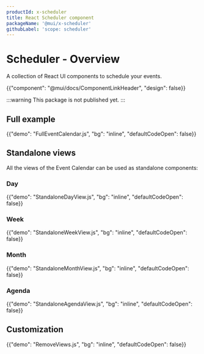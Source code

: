 ```yaml
---
productId: x-scheduler
title: React Scheduler component
packageName: '@mui/x-scheduler'
githubLabel: 'scope: scheduler'
---
```


# Scheduler - Overview

<p class="description">A collection of React UI components to schedule your events.</p>

{{"component": "@mui/docs/ComponentLinkHeader", "design": false}}

:::warning
This package is not published yet.
:::

## Full example

{{"demo": "FullEventCalendar.js", "bg": "inline", "defaultCodeOpen": false}}

## Standalone views

All the views of the Event Calendar can be used as standalone components:

### Day

{{"demo": "StandaloneDayView.js", "bg": "inline", "defaultCodeOpen": false}}

### Week

{{"demo": "StandaloneWeekView.js", "bg": "inline", "defaultCodeOpen": false}}

### Month

{{"demo": "StandaloneMonthView.js", "bg": "inline", "defaultCodeOpen": false}}

### Agenda

{{"demo": "StandaloneAgendaView.js", "bg": "inline", "defaultCodeOpen": false}}

## Customization

{{"demo": "RemoveViews.js", "bg": "inline", "defaultCodeOpen": false}}
